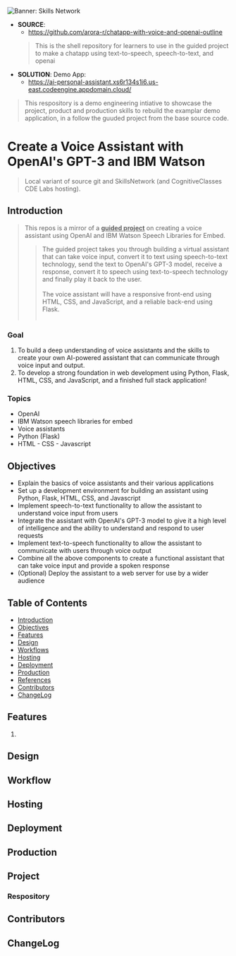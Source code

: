 ![Banner: Skills Network]()

- **SOURCE**: [![]()](https://github.com/arora-r/chatapp-with-voice-and-openai-outline)
  - https://github.com/arora-r/chatapp-with-voice-and-openai-outline
  > This is the shell repository for learners to use in the guided project to make a chatapp using text-to-speech, speech-to-text, and openai
- **SOLUTION**: Demo App: [![]()](https://ai-personal-assistant.xs6r134s1i6.us-east.codeengine.appdomain.cloud/)
  - https://ai-personal-assistant.xs6r134s1i6.us-east.codeengine.appdomain.cloud/

> This respository is a demo engineering intiative to showcase the project, product and production skills to rebuild the examplar demo application, in a follow the guuded project from the base source code.

# Create a Voice Assistant with OpenAI's GPT-3 and IBM Watson

> Local variant of source git and SkillsNetwork (and CognitiveClasses CDE Labs hosting).

## Introduction

> This repos is a mirror of a **<ins>guided project</ins>** on creating a voice assistant using OpenAI and IBM Watson Speech Libraries for Embed. 
>> The guided project takes you through building a virtual assistant that can take voice input, convert it to text using speech-to-text technology, send the text to OpenAI's GPT-3 model, receive a response, convert it to speech using text-to-speech technology and finally play it back to the user. <br><br>
>> The voice assistant will have a responsive front-end using HTML, CSS, and JavaScript, and a reliable back-end using Flask. <br><br>

### Goal

1.  To build a deep understanding of voice assistants and the skills to create your own AI-powered assistant that can communicate through voice input and output.
2.  To develop a strong foundation in web development using Python, Flask, HTML, CSS, and JavaScript, and a finished full stack application!

### Topics

- OpenAI
- IBM Watson speech libraries for embed
- Voice assistants
- Python (Flask)
- HTML - CSS - Javascript

## Objectives

- Explain the basics of voice assistants and their various applications
- Set up a development environment for building an assistant using Python, Flask, HTML, CSS, and Javascript
- Implement speech-to-text functionality to allow the assistant to understand voice input from users
- Integrate the assistant with OpenAI's GPT-3 model to give it a high level of intelligence and the ability to understand and respond to user requests
- Implement text-to-speech functionality to allow the assistant to communicate with users through voice output
- Combine all the above components to create a functional assistant that can take voice input and provide a spoken response
- (Optional) Deploy the assistant to a web server for use by a wider audience

## Table of Contents

- [Introduction](#introduction)
- [Objectives](#objectives)
- [Features](#features)
- [Design](#design)
- [Workflows](#workflow)
- [Hosting](#hosting)
- [Deployment](#hosting)
- [Production](#production)
- [References](#features)
- [Contributors](#contributors)
- [ChangeLog](#changelog)

## Features

1.

## Design

## Workflow

## Hosting

## Deployment

## Production

## Project

### Respository

## Contributors

## ChangeLog